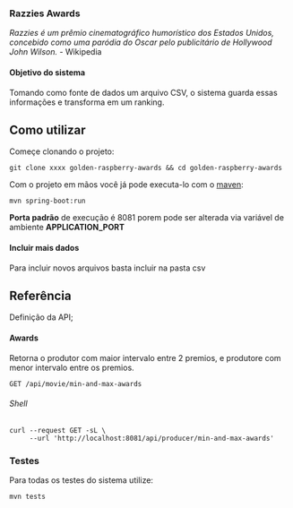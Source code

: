 ### Razzies Awards

_Razzies é um prêmio cinematográfico humorístico dos Estados Unidos, concebido como uma paródia do Oscar pelo publicitário de Hollywood John Wilson._ - Wikipedia

#### Objetivo do sistema

Tomando como fonte de dados um arquivo CSV, o sistema guarda essas informações e transforma em um ranking.


## Como utilizar

Começe clonando o projeto:

``git clone xxxx golden-raspberry-awards && cd golden-raspberry-awards``

Com o projeto em mãos você já pode executa-lo com o [maven](https://maven.apache.org/install.html):

``mvn spring-boot:run``

**Porta padrão** de execução é 8081 porem pode ser alterada via variável de ambiente **APPLICATION_PORT**

#### Incluir mais dados
Para incluir novos arquivos basta incluir na pasta csv 

## Referência
 Definição da API; 
#### Awards

Retorna o produtor com maior intervalo entre 2 premios, e produtore com menor intervalo entre os premios.  

``GET /api/movie/min-and-max-awards``

###### Shell
````shell
curl --request GET -sL \
     --url 'http://localhost:8081/api/producer/min-and-max-awards'
````

### Testes
Para todas os testes do sistema utilize:

```mvn tests```